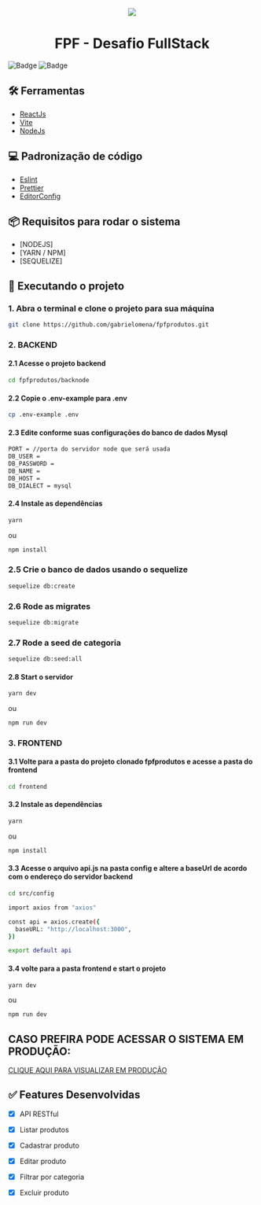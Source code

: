 <div align="center">
	<img src="https://fpftech.com/assets/img/icons/favicon.png" with="600"/>
	<h1>FPF - Desafio FullStack</h1>
</div>

![Badge](https://img.shields.io/badge/Version-1.0.0-%23542F61?style=for-the-badge&logo=appveyor)
![Badge](https://img.shields.io/badge/React-%233570B2?style=for-the-badge&logo=VUE)

## 🛠 Ferramentas

-   [ReactJs](https://pt-br.reactjs.org/)
-   [Vite](https://vitejs.dev/)
-   [NodeJs](https://nodejs.org/en/)


## 💻 Padronização de código

-   [Eslint](https://eslint.org/)
-   [Prettier](https://prettier.io/)
-   [EditorConfig](https://editorconfig.org/)

## 📦 Requisitos para rodar o sistema

-   [NODEJS]
-   [YARN / NPM]
-   [SEQUELIZE]

## 🚀 Executando o projeto
### 1. Abra o terminal e clone o projeto para sua máquina
```bash
git clone https://github.com/gabrielomena/fpfprodutos.git
```
### 2. BACKEND
#### 2.1 Acesse o projeto backend
```bash
cd fpfprodutos/backnode
```
#### 2.2 Copie o .env-example para .env
```bash
cp .env-example .env
```
#### 2.3 Edite conforme suas configurações do banco de dados Mysql
```bash
PORT = //porta do servidor node que será usada
DB_USER = 
DB_PASSWORD = 
DB_NAME = 
DB_HOST = 
DB_DIALECT = mysql
```
#### 2.4 Instale as dependências
```bash
yarn 
```
ou 
```bash
npm install
```
### 2.5 Crie o banco de dados usando o sequelize
```bash
sequelize db:create
```
### 2.6 Rode as migrates
```bash
sequelize db:migrate
```
### 2.7 Rode a seed de categoria
```bash
sequelize db:seed:all
```
#### 2.8 Start o servidor
```bash
yarn dev 
```
ou 
```bash
npm run dev
```
### 3. FRONTEND
#### 3.1 Volte para a pasta do projeto clonado fpfprodutos e acesse a pasta do frontend
```bash
cd frontend
```
#### 3.2 Instale as dependências
```bash
yarn 
```
ou 
```bash
npm install
```
#### 3.3 Acesse o arquivo api.js na pasta config e altere a baseUrl de acordo com o endereço do servidor backend
```bash
cd src/config 
```
```bash
import axios from "axios"

const api = axios.create({
  baseURL: "http://localhost:3000",
})

export default api
```
#### 3.4 volte para a pasta frontend e start o projeto
```bash
yarn dev
```
ou 
```bash
npm run dev
```
## CASO PREFIRA PODE ACESSAR O SISTEMA EM PRODUÇÃO:
[CLIQUE AQUI PARA VISUALIZAR EM PRODUÇÃO](https://fpfprodutos.gabrielomena.com.br)

## ✅ Features Desenvolvidas

-   [x] API RESTful
-   [x] Listar produtos
-   [x] Cadastrar produto
-   [x] Editar produto
-   [x] Filtrar por categoria
-   [x] Excluir produto


